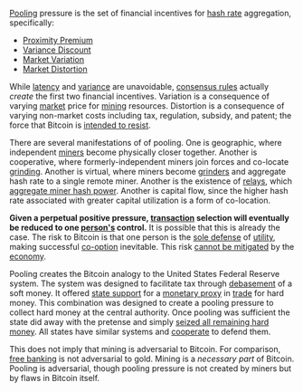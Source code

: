 [Pooling](Glossary#pooling) pressure is the set of financial incentives for [hash rate](Glossary#hash-rate) aggregation, specifically:

* [Proximity Premium](Proximity-Premium-Flaw)
* [Variance Discount](Variance-Discount-Flaw)
* [Market Variation](Glossary#variation)
* [Market Distortion](Glossary#distortion)

While [latency](Glossary#latency) and [variance](Glossary#variance) are unavoidable, [consensus rules](Glossary#consensus-rules) actually *create* the first two financial incentives. Variation is a consequence of varying [market](Glossary#market) price for [mining](Glossary#mine) resources. Distortion is a consequence of varying non-market costs including tax, regulation, subsidy, and patent; the force that Bitcoin is [intended to resist](Axiom-of-Resistance).

There are several manifestations of of pooling. One is geographic, where independent [miners](Glossary#miner) become physically closer together. Another is cooperative, where formerly-independent miners join forces and co-locate [grinding](Glossary#grind). Another is virtual, where miners become [grinders](Glossary#grinder) and aggregate hash rate to a single remote miner. Another is the existence of [relays](Glossary#relay), which [aggregate miner hash power](Relay-Fallacy). Another is capital flow, since the higher hash rate associated with greater capital utilization is a form of co-location. 

**Given a perpetual positive pressure, [transaction](Glossary#transaction) selection will eventually be reduced to one [person's](Glossary#person) control.** It is possible that this is already the case. The risk to Bitcoin is that one person is the [sole defense](Risk-Sharing-Principle) of [utility](Glossary#utility), making successful [co-option](Glossary#co-option) inevitable. This risk [cannot be mitigated](Balance-of-Power-Fallacy) by the [economy](Glossary#economy).

Pooling creates the Bitcoin analogy to the United States Federal Reserve system. The system was designed to facilitate tax through [debasement](https://en.wikipedia.org/wiki/Debasement) of a soft money. It offered [state support](https://en.wikipedia.org/wiki/Legal_tender) for a [monetary proxy](https://en.wikipedia.org/wiki/Federal_Reserve_Note) in [trade](Glossary#trade) for hard money. This combination was designed to create a pooling pressure to collect hard money at the central authority. Once pooling was sufficient the state did away with the pretense and simply [seized all remaining hard money](https://en.wikipedia.org/wiki/Executive_Order_6102). All states have similar systems and [cooperate](https://en.wikipedia.org/wiki/International_Monetary_Fund) to defend them.

This does not imply that mining is adversarial to Bitcoin. For comparison, [free banking](https://en.wikipedia.org/wiki/Free_banking) is not adversarial to gold. Mining is a *necessary part* of Bitcoin. Pooling is adversarial, though pooling pressure is not created by miners but by flaws in Bitcoin itself.